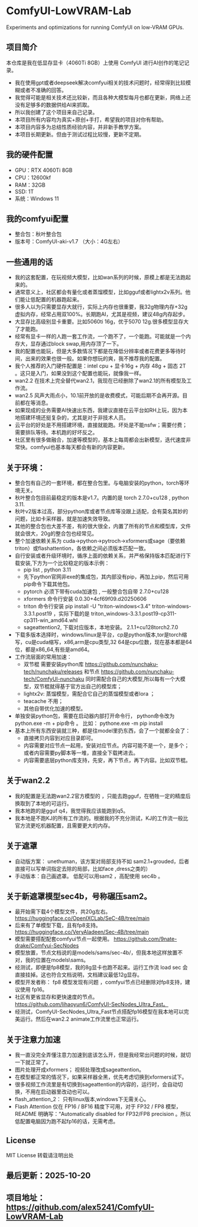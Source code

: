 # ComfyUI-LowVRAM-Lab
Experiments and optimizations for running ComfyUI on low-VRAM GPUs.

## 项目简介
本仓库是我在低显存显卡（4060Ti 8GB）上使用 ComfyUI 进行AI创作的笔记记录。

- 我在使用gpt或者deepseek解决comfyui相关的技术问题时，经常得到比较模糊或者不准确的回答。
- 我觉得可能是相关技术还比较新，而且各种大模型每月也都在更新，网络上还没有足够多的数据供给AI来抓取。
- 所以我创建了这个项目来自己记录。
- 本项目所有内容均为真实+原创+手打，希望我的项目对你有帮助。
- 本项目内容多为总结性质经验内容，并非新手教学方案。
- 本项目长期更新。但由于测试过程比较慢，更新不定期。

## 我的硬件配置
- GPU：RTX 4060Ti 8GB
- CPU：12600kf
- RAM：32GB
- SSD: 1T
- 系统：Windows 11

## 我的comfyui配置
- 整合包：秋叶整合包 
- 版本号：ComfyUI-aki-v1.7 （大小：4G左右）

## 一些通用的话
- 我的这套配置，在玩视频大模型，比如wan系列的时候，原模上都是无法跑起来的。
- 通常意义上，社区都会有量化或者蒸馏模型，比如gguf或者lightx2v系列。他们能让低配置的机器跑起来。
- 很多人以为只需要显存大就行，实际上内存也很重要，我32g物理内存+32g虚拟内存，经常占用双100%。长期跑AI，尤其是视频，建议48g内存起步。
- 大显存比高级别显卡重要。比如5060ti 16g，优于5070 12g.很多模型显存大了才能跑。
- 经常有显卡一样的人跑一套工作流，一个跑不了，一个能跑。可能就是一个内存大，显存通过block swap,用内存顶了一下。
- 我的配置也能玩，但是大多数情况下都是在降低分辨率或者花费更多等待时间，出来的效果也很一般。如果你想玩的爽，我不推荐我的配置。
- 我个人推荐的入门硬件配置是：intel cpu + 显卡16g + 内存 48g + 固态 2T 。这只是入门，如果没到这个配置也能玩，就像我一样。
- wan2.2 在技术上完全替代wan2.1，我现在已经删除了wan2.1的所有模型及工作流。
- wan2.5 风声大雨点小，10.1前开放的是收费模式，可能后期不会再开源。目前都在等消息。
- 如果现成的业务需要AI快速出东西，我建议直接在云平台如RH上玩，因为本地搭建环境还挺复杂的，尤其是对于非技术人员。
- 云平台的好处是不用搭建环境，直接就能跑。坏处是不能nsfw；需要付费；需要排队等待。本机跑的好坏反之。
- 社区里有很多做融合，加速等模型的，基本上每周都会出新模型，迭代速度非常快。comfyui也基本每天都会有新的内容更新。

## 关于环境：
- 整合包有自己的一套环境，都在整合包里。与电脑安装的python，torch等环境无关。
- 秋叶整合包目前最稳定的版本是v1.7。内置的是 torch 2.7.0+cu128 ,  python 3.11.
- 秋叶v2版本过高，部分python库或者节点库等没跟上适配，会有莫名其妙的问题，比如卡采样器，就是加速失效导致。
- 其他的整合包也大差不差，有的很大很全，内置了所有的节点和模型库，文件就会很大，20g的整合包也经常见。
- 整个加速依赖关系为  cuda->python->pytroch->xformers或sage（要依赖triton）或flashattention，各依赖之间必须版本匹配一致。
- 自行安装或者升级环境时，循序上面的依赖关系，并严格保持版本匹配进行下载安装,下方为一个比较稳定的版本示例：
  - pip list ,  python 3.11   
  - 先下python官网非exe的集成包，其内部没有pip，再加上pip，然后可用pip命令下载其他包。
  - pytorch  必须下带有cuda加速包 ,   一般整合包自带   2.7.0+cu128
  - xformers  命令行安装   0.0.30+4cf69f09.d20250606
  - triton 命令行安装  pip install -U "triton-windows<3.4"    triton-windows-3.3.1.post19 ，实际下载的是 triton_windows-3.3.1.post19-cp311-cp311-win_amd64.whl
  - sageattention2,  下载对应版本，本地安装。  2.1.1+cu128torch2.7.0
- 下载多版本选择时，windows/linux是平台，cp是python版本,tor是torch缩写，cu是cuda缩写，x86,arm是cpu类型,32 64是cpu位数，现在基本都是64位，都是x86_64,有些是amd64。
- 工作流层面的常用加速：
  - 双节棍  需要安装python库 https://github.com/nunchaku-tech/nunchaku/releases 和节点 https://github.com/nunchaku-tech/ComfyUI-nunchaku 同时需配合自己的大模型,所以每有一个大模型，双节棍就得基于官方出自己的模型库；
  - lightx2v: 蒸馏模型，需配合它自己的蒸馏模型或者lora ；
  - teacache 不用；
  - 其他自带优化加速的模型。
- 单独安装python包，需要在启动器内部打开命令行， python命令改为python.exe -m + pip命令 。  比如： pythone.exe -m pip install
- 基本上所有东西安装就三种，都是往model里扔东西，会了一个就都全会了：
  - 直接拷贝内容到对应目录即可。
  - 内容需要对应节点一起用，安装对应节点。内容可能不是一个，是多个； 或者内容需要py脚本等一堆，直接全下载拷进去。
  - 内容需要底层python库支持，先安，再下节点，再下内容。比如双节棍。

## 关于wan2.2
- 我的配置是无法跑wan2.2官方模型的 ，只能去跑gguf，在牺牲一定的精度后换取到了本地的可运行。
- 我本地跑的是gguf q4，我觉得我应该能跑到q5。
- 我本地是不跑KJ的所有工作流的。根据我的不充分测试，KJ的工作流一般比官方流更吃机器配置，且需要更大的内存。

## 关于遮罩
- 自动版方案： unethuman，该方案对局部支持不如 sam2.1+grouded，后者直接可以写单词指定去除的局部，比如face ,dress之类的）  
- 手动版本：自己画遮罩。 低配可以用sam2 ，高配使用 sec4b 。

## 关于新遮罩模型sec4b，号称碾压sam2。
- 最开始需下载4个模型文件，共20g左右。 https://huggingface.co/OpenIXCLab/SeC-4B/tree/main 
- 后来有了单模型下载，且有fp8支持。https://huggingface.co/VeryAladeen/Sec-4B/tree/main
- 模型需要搭配配套comfyui节点一起使用。 https://github.com/9nate-drake/Comfyui-SecNodes
- 模型放置，节点文档说的是models/sams/sec-4b/，但我本地这样放置不对，我的位置在models\sams。
- 经测试，即便是fp8模型，我的8g显卡也跑不起来。运行工作流 load sec 会直接挂掉。这也符合文档说明，文档建议最低12g显存。
- 模型开发者称： fp8 模型发现有问题 ，comfyui节点已经删除对fp8支持，建议使用 fp16。
- 社区有更省显存和更快速度的节点。 https://github.com/lihaoyun6/ComfyUI-SecNodes_Ultra_Fast。
- 经测试，ComfyUI-SecNodes_Ultra_Fast节点搭配fp16模型在我本地可以完美运行。然后在wan2.2 animate工作流里也正常运行。

## 关于注意力加速
- 我一直没完全弄懂注意力加速到底该怎么开，但是我经常出问题的时候，就切一下就正常了。
- 图片处理开成xformers； 视频处理改成sageattention。
- 在模型都正常的情况下，如果采样器全黑，优先考虑切换到xformers试下。
- 很多视频工作流里是有切换到sageattention的内容的，运行时，会自动切换，不用在启动器里改动也可以。
- flash_attention_2： 只有linux版本,windows下无需关心。
- Flash Attention 仅在 FP16 / BF16 精度下可用，对于 FP32 / FP8 模型，README 明确写：“Automatically disabled for FP32/FP8 precision 。所以低配置电脑因为跑不起fp16的话，无需考虑。

## License
MIT License
转载请注明出处

## 最后更新：2025-10-20
## 项目地址：https://github.com/alex5241/ComfyUI-LowVRAM-Lab
